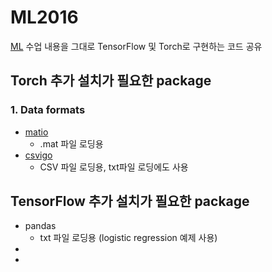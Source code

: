 # ML2016
[ML](https://www.coursera.org/learn/machine-learning) 수업 내용을 그대로 TensorFlow 및 Torch로 구현하는 코드 공유



## Torch 추가 설치가 필요한 package
### 1. Data formats
* [matio](https://github.com/soumith/matio-ffi.torch)
  * .mat 파일 로딩용
* [csvigo](https://github.com/clementfarabet/lua---csv)
  * CSV 파일 로딩용, txt파일 로딩에도 사용


## TensorFlow 추가 설치가 필요한 package
* pandas
  * txt 파일 로딩용 (logistic regression 예제 사용)
*
*
